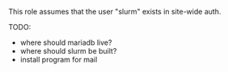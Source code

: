 This role assumes that the user "slurm" exists in site-wide auth.

TODO:
* where should mariadb live?
* where should slurm be built?
* install program for mail
